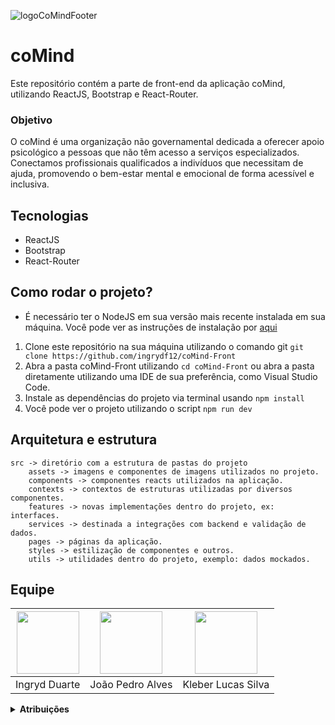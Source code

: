 ![logoCoMindFooter](https://github.com/user-attachments/assets/d5e34a39-5a41-41e7-803e-83cc5dbdfdab)

# coMind

Este repositório contém a parte de front-end da aplicação coMind, utilizando ReactJS, Bootstrap e React-Router.

### Objetivo

O coMind é uma organização não governamental dedicada a oferecer apoio psicológico a pessoas que não têm acesso a serviços especializados. Conectamos profissionais qualificados a indivíduos que necessitam de ajuda, promovendo o bem-estar mental e emocional de forma acessível e inclusiva.

## Tecnologias
- ReactJS
- Bootstrap
- React-Router

## Como rodar o projeto?

- É necessário ter o NodeJS em sua versão mais recente instalada em sua máquina. Você pode ver as instruções de instalação por [aqui](https://nodejs.org/pt/download/current)


1. Clone este repositório na sua máquina utilizando o comando git `git clone https://github.com/ingrydf12/coMind-Front`
2. Abra a pasta coMind-Front utilizando `cd coMind-Front` ou abra a pasta diretamente utilizando uma IDE de sua preferência, como Visual Studio Code.
3. Instale as dependências do projeto via terminal usando `npm install`
4. Você pode ver o projeto utilizando o script `npm run dev`

## Arquitetura e estrutura

```
src -> diretório com a estrutura de pastas do projeto
    assets -> imagens e componentes de imagens utilizados no projeto.
    components -> componentes reacts utilizados na aplicação.
    contexts -> contextos de estruturas utilizadas por diversos componentes.
    features -> novas implementações dentro do projeto, ex: interfaces.
    services -> destinada a integrações com backend e validação de dados.
    pages -> páginas da aplicação.
    styles -> estilização de componentes e outros.
    utils -> utilidades dentro do projeto, exemplo: dados mockados.
```

## Equipe

|<img src="https://avatars.githubusercontent.com/u/90623907?v=4" width="100">| <img src="https://avatars.githubusercontent.com/u/182433541?v=4" width="100"> |<img src="https://avatars.githubusercontent.com/u/186109669?v=4" width="100"> |
|----| -----| -----|
| Ingryd Duarte | João Pedro Alves | Kleber Lucas Silva |

<details>
<summary><strong>Atribuições</strong></summary>
    
- João Pedro: Formulários, footer, navegação, design
- Ingryd: Header, navegação, design e páginas de autenticação
- Kleber: Home e navegação.

</details>

